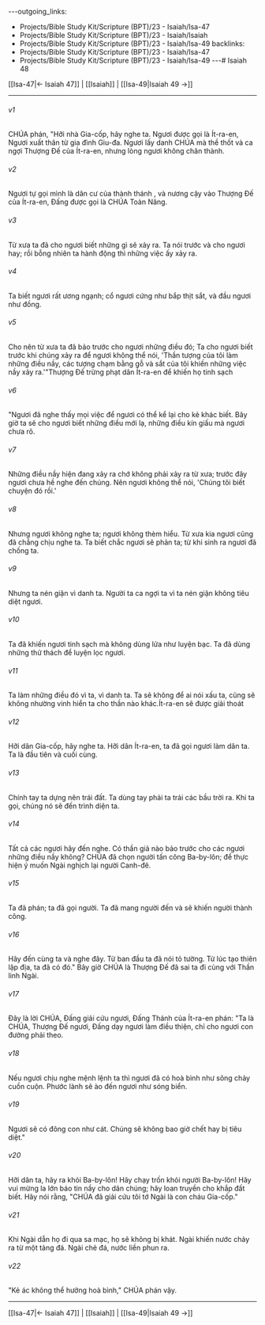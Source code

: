---outgoing_links:
  - Projects/Bible Study Kit/Scripture (BPT)/23 - Isaiah/Isa-47
  - Projects/Bible Study Kit/Scripture (BPT)/23 - Isaiah/Isaiah
  - Projects/Bible Study Kit/Scripture (BPT)/23 - Isaiah/Isa-49
backlinks:
  - Projects/Bible Study Kit/Scripture (BPT)/23 - Isaiah/Isa-47
  - Projects/Bible Study Kit/Scripture (BPT)/23 - Isaiah/Isa-49
---# Isaiah 48

[[Isa-47|← Isaiah 47]] | [[Isaiah]] | [[Isa-49|Isaiah 49 →]]
***



###### v1 
CHÚA phán, "Hỡi nhà Gia-cốp, hãy nghe ta. Ngươi được gọi là Ít-ra-en, Ngươi xuất thân từ gia đình Giu-đa. Ngươi lấy danh CHÚA mà thề thốt và ca ngợi Thượng Đế của Ít-ra-en, nhưng lòng ngươi không chân thành. 

###### v2 
Ngươi tự gọi mình là dân cư của thành thánh , và nương cậy vào Thượng Đế của Ít-ra-en, Đấng được gọi là CHÚA Toàn Năng. 

###### v3 
Từ xưa ta đã cho ngươi biết những gì sẽ xảy ra. Ta nói trước và cho ngươi hay; rồi bỗng nhiên ta hành động thì những việc ấy xảy ra. 

###### v4 
Ta biết ngươi rất ương ngạnh; cổ ngươi cứng như bắp thịt sắt, và đầu ngươi như đồng. 

###### v5 
Cho nên từ xưa ta đã bảo trước cho ngươi những điều đó; Ta cho ngươi biết trước khi chúng xảy ra để ngươi không thể nói, 'Thần tượng của tôi làm những điều nầy, các tượng chạm bằng gỗ và sắt của tôi khiến những việc nầy xảy ra.'"Thượng Đế trừng phạt dân Ít-ra-en để khiến họ tinh sạch 

###### v6 
"Ngươi đã nghe thấy mọi việc để ngươi có thể kể lại cho kẻ khác biết. Bây giờ ta sẽ cho ngươi biết những điều mới lạ, những điều kín giấu mà ngươi chưa rõ. 

###### v7 
Những điều nầy hiện đang xảy ra chớ không phải xảy ra từ xưa; trước đây ngươi chưa hề nghe đến chúng. Nên ngươi không thể nói, 'Chúng tôi biết chuyện đó rồi.' 

###### v8 
Nhưng ngươi không nghe ta; ngươi không thèm hiểu. Từ xưa kia ngươi cũng đã chẳng chịu nghe ta. Ta biết chắc ngươi sẽ phản ta; từ khi sinh ra ngươi đã chống ta. 

###### v9 
Nhưng ta nén giận vì danh ta. Người ta ca ngợi ta vì ta nén giận không tiêu diệt ngươi. 

###### v10 
Ta đã khiến ngươi tinh sạch mà không dùng lửa như luyện bạc. Ta đã dùng những thử thách để luyện lọc ngươi. 

###### v11 
Ta làm những điều đó vì ta, vì danh ta. Ta sẽ không để ai nói xấu ta, cũng sẽ không nhường vinh hiển ta cho thần nào khác.Ít-ra-en sẽ được giải thoát 

###### v12 
Hỡi dân Gia-cốp, hãy nghe ta. Hỡi dân Ít-ra-en, ta đã gọi ngươi làm dân ta. Ta là đầu tiên và cuối cùng. 

###### v13 
Chính tay ta dựng nên trái đất. Ta dùng tay phải ta trải các bầu trời ra. Khi ta gọi, chúng nó sẽ đến trình diện ta. 

###### v14 
Tất cả các ngươi hãy đến nghe. Có thần giả nào bảo trước cho các ngươi những điều nầy không? CHÚA đã chọn người tấn công Ba-by-lôn; để thực hiện ý muốn Ngài nghịch lại người Canh-đê. 

###### v15 
Ta đã phán; ta đã gọi người. Ta đã mang người đến và sẽ khiến người thành công. 

###### v16 
Hãy đến cùng ta và nghe đây. Từ ban đầu ta đã nói tỏ tường. Từ lúc tạo thiên lập địa, ta đã có đó." Bây giờ CHÚA là Thượng Đế đã sai ta đi cùng với Thần linh Ngài. 

###### v17 
Đây là lời CHÚA, Đấng giải cứu ngươi, Đấng Thánh của Ít-ra-en phán: "Ta là CHÚA, Thượng Đế ngươi, Đấng dạy ngươi làm điều thiện, chỉ cho ngươi con đường phải theo. 

###### v18 
Nếu ngươi chịu nghe mệnh lệnh ta thì ngươi đã có hoà bình như sông chảy cuồn cuộn. Phước lành sẽ ào đến ngươi như sóng biển. 

###### v19 
Ngươi sẽ có đông con như cát. Chúng sẽ không bao giờ chết hay bị tiêu diệt." 

###### v20 
Hỡi dân ta, hãy ra khỏi Ba-by-lôn! Hãy chạy trốn khỏi người Ba-by-lôn! Hãy vui mừng la lớn báo tin nầy cho dân chúng; hãy loan truyền cho khắp đất biết. Hãy nói rằng, "CHÚA đã giải cứu tôi tớ Ngài là con cháu Gia-cốp." 

###### v21 
Khi Ngài dẫn họ đi qua sa mạc, họ sẽ không bị khát. Ngài khiến nước chảy ra từ một tảng đá. Ngài chẻ đá, nước liền phun ra. 

###### v22 
"Kẻ ác không thể hưởng hoà bình," CHÚA phán vậy.

***
[[Isa-47|← Isaiah 47]] | [[Isaiah]] | [[Isa-49|Isaiah 49 →]]
